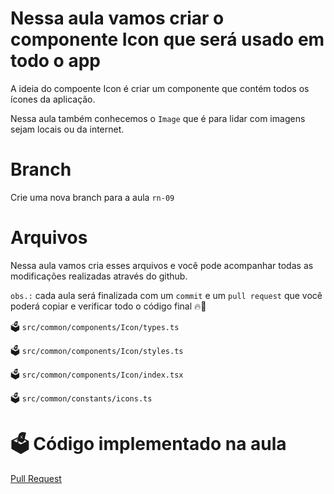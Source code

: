 # Nessa aula vamos criar o componente Icon que será usado em todo o app

A ideia do compoente Icon é criar um componente que contém todos os ícones da aplicação.

Nessa aula também conhecemos o `Image` que é para lidar com imagens sejam locais ou da internet.

# Branch

Crie uma nova branch para a aula `rn-09`

# Arquivos

Nessa aula vamos cria esses arquivos e você pode acompanhar todas as modificações realizadas através do github.

`obs.:` cada aula será finalizada com um `commit` e um `pull request` que você poderá copiar e verificar todo o código final 🔥🤌


🗳️ `src/common/components/Icon/types.ts`

🗳️ `src/common/components/Icon/styles.ts`

🗳️ `src/common/components/Icon/index.tsx`

🗳️ `src/common/constants/icons.ts`


# 🗳️ Código implementado na aula

[Pull Request](https://github.com/ismaelsousa/tv-maze-tutorial/pull/6)
